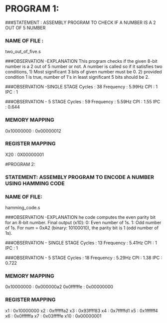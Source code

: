 # PROGRAM 1:
###STATEMENT : ASSEMBLY PROGRAM TO CHECK IF A NUMBER IS A 2 OUT OF 5 NUMBER

### NAME OF FILE :
two_out_of_five.s

###OBSERVATION -EXPLANATION 
This program checks if the given 8-bit number is a 2 out of 5 number or not. A number is called so if it satisfies two conditions, 1) Most significant 3 bits of given number must be 0. 2) provided condition 1 is true, number of 1's in least significant 5 bits should be 2.

###OBSERVATION -SINGLE STAGE
 Cycles    : 38
 Frequency : 5.99Hz
 CPI       : 1
 IPC       : 1

###OBSERVATION - 5 STAGE 
 Cycles    : 59
 Frequency : 5.59Hz
 CPI       : 1.55
 IPC       : 0.644

### MEMORY MAPPING
0x10000000 : 0x00000012

### REGISTER MAPPING
X20 : 0X00000001




#PROGRAM 2:
### STATEMENT: ASSEMBLY PROGRAM TO ENCODE A NUMBER USING HAMMING CODE

### NAME OF FILE:
hamming_code.s

###OBSERVATION -EXPLANATION 
he code computes the even parity bit for an 8-bit number.
Final output (x10):
0: Even number of 1s.
1: Odd number of 1s.
For num = 0xA2 (binary: 10100010), the parity bit is 1 (odd number of 1s).

###OBSERVATION - SINGLE STAGE 
 Cycles    : 13
 Frequency : 5.41Hz
 CPI       : 1
 IPC       : 1

###OBSERVATION - 5 STAGE
 Cycles    : 18
 Frequency : 5.29Hz
 CPI       : 1.38
 IPC       : 0.722

### MEMORY MAPPING 
0x10000000 : 0x000000a2
0x0ffffffe : 0x00000000

### REGISTER MAPPING
x1  : 0x10000000
x2  : 0xffffffa2
x3  : 0x93ffff83
x4  : 0x7fffffd1
x5  : 0x1ffffff4
x6  : 0x0ffffffa
x7  : 0x03fffffe
x10 : 0x00000001


